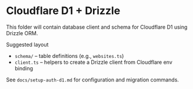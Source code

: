 # Cloudflare D1 + Drizzle

This folder will contain database client and schema for Cloudflare D1 using Drizzle ORM.

Suggested layout

- `schema/` – table definitions (e.g., `websites.ts`)
- `client.ts` – helpers to create a Drizzle client from Cloudflare env binding

See `docs/setup-auth-d1.md` for configuration and migration commands.

